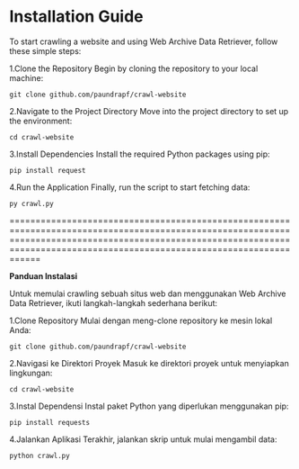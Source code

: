 # **Installation Guide**

To start crawling a website and using Web Archive Data Retriever, follow these simple steps:

1.Clone the Repository
Begin by cloning the repository to your local machine:
```
git clone github.com/paundrapf/crawl-website
```

2.Navigate to the Project Directory
Move into the project directory to set up the environment:
```
cd crawl-website
```

3.Install Dependencies
Install the required Python packages using pip:
```
pip install request
```

4.Run the Application
Finally, run the script to start fetching data:
```
py crawl.py
```
==============================================================================================================================================================================================================================

**Panduan Instalasi**

Untuk memulai crawling sebuah situs web dan menggunakan Web Archive Data Retriever, ikuti langkah-langkah sederhana berikut:

1.Clone Repository
Mulai dengan meng-clone repository ke mesin lokal Anda:
```
git clone github.com/paundrapf/crawl-website
```

2.Navigasi ke Direktori Proyek
Masuk ke direktori proyek untuk menyiapkan lingkungan:
```
cd crawl-website
```

3.Instal Dependensi
Instal paket Python yang diperlukan menggunakan pip:
```
pip install requests
```

4.Jalankan Aplikasi
Terakhir, jalankan skrip untuk mulai mengambil data:
```
python crawl.py
```
